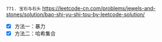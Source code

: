 
`771. 宝石与石头` https://leetcode-cn.com/problems/jewels-and-stones/solution/bao-shi-yu-shi-tou-by-leetcode-solution/
- [x] 方法一：暴力
- [x] 方法二：哈希集合
